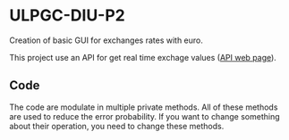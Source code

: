 # ULPGC-DIU-P2
Creation of basic GUI for exchanges rates with euro.

This project use an API for get real time exchage values (<a href="http://exchangeratesapi.io/" target="_blank">API web page</a>).

## Code
The code are modulate in multiple private methods. All of these methods are used to reduce the error probability. If you want to change something about their operation, you need to change these methods.

